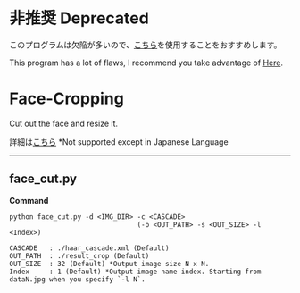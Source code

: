 # 非推奨 Deprecated
このプログラムは欠陥が多いので、[こちら](https://github.com/himazin331/Face-Cropping-NEW)を使用することをおすすめします。

This program has a lot of flaws, I recommend you take advantage of [Here](https://github.com/himazin331/Face-Cropping-NEW).

# Face-Cropping
Cut out the face and resize it.

詳細は[こちら](https://qiita.com/hima_zin331/items/c4160c5c31888e2066a4)
*Not supported except in Japanese Language

___

## face_cut.py

**Command**  
```
python face_cut.py -d <IMG_DIR> -c <CASCADE>
                                (-o <OUT_PATH> -s <OUT_SIZE> -l <Index>)
                                                          
CASCADE   : ./haar_cascade.xml (Default)  
OUT_PATH  : ./result_crop (Default)
OUT_SIZE  : 32 (Default) *Output image size N x N.
Index     : 1 (Default) *Output image name index. Starting from dataN.jpg when you specify `-l N`.
```
